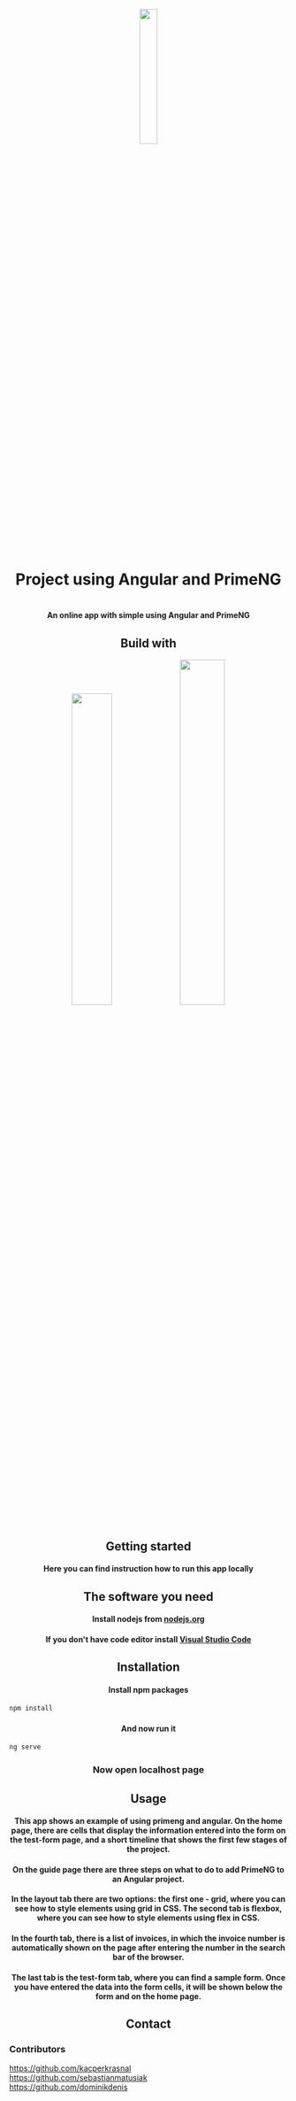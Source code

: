 <p align="center">
    <img src='http://127.0.0.1:4200/assets/reesco_square_green_fill_no_bg.png' width=25%>
</p>

<h1 align="center"> Project using Angular and PrimeNG <h1>

<h4 align="center">An online app with simple using Angular and PrimeNG<h4>

<h2 align="center">Build with</h1>

<p align="center">
    <img src='https://www.primetek.com.tr/img/primeng.jpg' width='38%' >
    <img src='https://angular.io/assets/images/logos/angular/angular.svg' width='40%'>
</p>

<h2 align="center">Getting started</h2>

<h4 align="center">Here you can find instruction how to run this app locally</h4>

<h2 align="center">The software you need</h2>

<h4 align="center">Install nodejs from <a href="https://nodejs.org/en/">nodejs.org</a></h4>
<h4 align="center">If you don't have code editor install <a href="https://code.visualstudio.com">Visual Studio Code</a></h4>

<h2 align="center">Installation</h2>

<h4 align="center">Install npm packages</h4>

```ps
npm install
```

<h4 align="center">And now run it</h4>

```ps
ng serve
```

<h3 align="center">Now open localhost page</h3>

<h2 align="center">Usage</h2>

<h4 align="center">This app shows an example of using primeng and angular. On the home page, there are cells that display the information entered into the form on the test-form page, and a short timeline that shows the first few stages of the project. </h4>

<h4 align="center">On the guide page there are three steps on what to do to add PrimeNG to an Angular project.</h4>

<h4 align="center">In the layout tab there are two options: the first one - grid, where you can see how to style elements using grid in CSS. The second tab is flexbox, where you can see how to style elements using flex in CSS.</h4>

<h4 align="center">In the fourth tab, there is a list of invoices, in which the invoice number is automatically shown on the page after entering the number in the search bar of the browser.</h4>

<h4 align="center">The last tab is the test-form tab, where you can find a sample form. Once you have entered the data into the form cells, it will be shown below the form and on the home page.</h4>

<h2 align="center">Contact</h2>
<h3>Contributors</h2>

https://github.com/kacperkrasnal
<br>
https://github.com/sebastianmatusiak
<br>
https://github.com/dominikdenis
